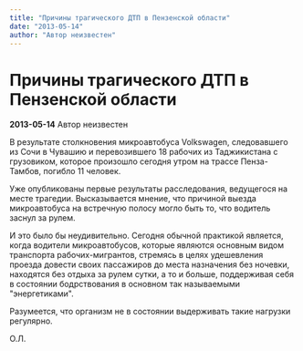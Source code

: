 ```yaml
---
title: "Причины трагического ДТП в Пензенской области"
date: "2013-05-14"
author: "Автор неизвестен"
---
```


# Причины трагического ДТП в Пензенской области

**2013-05-14** Автор неизвестен

В результате столкновения микроавтобуса Volkswagen, следовавшего из Сочи в Чувашию и перевозившего 18 рабочих из Таджикистана с грузовиком, которое произошло сегодня утром на трассе Пенза-Тамбов, погибло 11 человек.

Уже опубликованы первые результаты расследования, ведущегося на месте трагедии. Высказывается мнение, что причиной выезда микроавтобуса на встречную полосу могло быть то, что водитель заснул за рулем.

И это было бы неудивительно. Сегодня обычной практикой является, когда водители микроавтобусов, которые являются основным видом транспорта рабочих-мигрантов, стремясь в целях удешевления проезда довести своих пассажиров до места назначения без ночевки, находятся без отдыха за рулем сутки, а то и больше, поддерживая себя в состоянии бодрствования в основном так называемыми "энергетиками".

Разумеется, что организм не в состоянии выдерживать такие нагрузки регулярно.

О.Л.